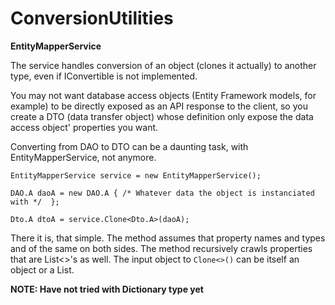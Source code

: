 # ConversionUtilities

**EntityMapperService**

The service handles conversion of an object (clones it actually) to another type, even if IConvertible is not implemented.

You may not want database access objects (Entity Framework models, for example) to be directly exposed as an API response to the client, so you create a DTO (data transfer object) whose definition only expose the data access object' properties you want.

Converting from DAO to DTO can be a daunting task, with EntityMapperService, not anymore.

`EntityMapperService service = new EntityMapperService();`

`DAO.A daoA = new DAO.A { /* Whatever data the object is instanciated with */  };`

`Dto.A dtoA = service.Clone<Dto.A>(daoA);`

There it is, that simple. The method assumes that property names and types and of the same on both sides. The method recursively crawls properties that are List<>'s as well. The input object to `Clone<>()` can be itself an object or a List.

**NOTE: Have not tried with Dictionary type yet**

